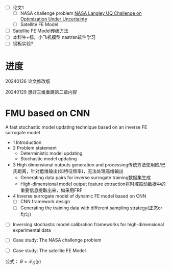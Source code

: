 - [ ] 论文1
  - [ ] NASA challenge problem [NASA Langley UQ Challenge on Optimization Under Uncertainty](https://uqtools.larc.nasa.gov/nasa-uq-challenge-problem-2020/)
  - [ ] Satellite FE Model
- [ ] Satellite FE Model传统方法
- [ ] 本科生+标，小飞机模型 nastran软件学习
- [ ] 钢板实验?

# 进度

20240126 论文修改版

20240129 想好三维重建第二章内容

# FMU based on CNN

A fast stochastic model updating technique based on an inverse FE surrogate model

- 1 Introduction
- 2 Problem statement
  - Deterministic model updating
  - Stochastic model updating
- 3 High dimensional outputs generation and processing传统方法使用欧/巴氏距离，针对低维输出(如特征频率)，无法处理高维输出
  - Generating data pairs for inverse surrogate training数据集生成
  - High-dimensional model output feature extraction将时域振动数据中的重要信息提取出来，如采用FRF
- 4 Inverse surrogate model of dynamic FE model based on CNN
  - [ ] CNN framework design
  - [ ] Generating the training data with different sampling strategy(正态or均匀)
- [ ] Inversing stochastic model calibration frameworks for high-dimensional experimental data
- [ ] Case study: The NASA challenge problem 
- [ ] Case study: The satellite FE Model


公式：
$\theta = \mathcal{F}_\Theta(y)$